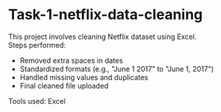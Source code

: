 # Task-1-netflix-data-cleaning

This project involves cleaning Netflix dataset using Excel.  
Steps performed:
- Removed extra spaces in dates
- Standardized formats (e.g., "June 1 2017" to "June 1, 2017")
- Handled missing values and duplicates
- Final cleaned file uploaded

Tools used: Excel
